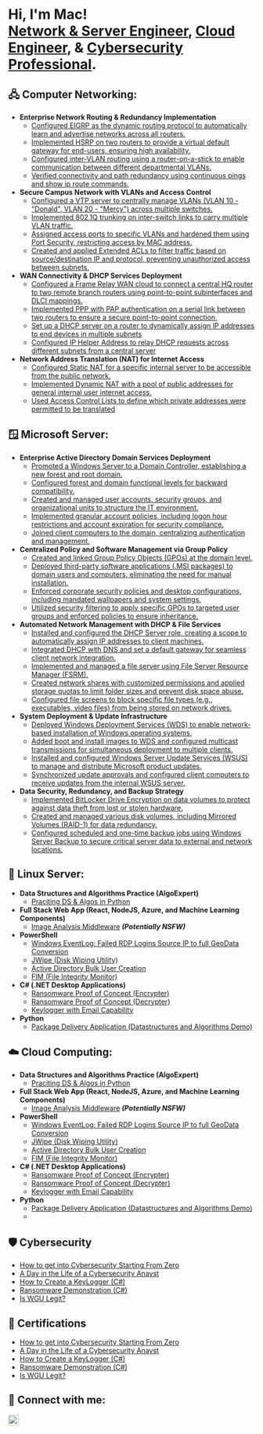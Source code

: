 <h1>Hi, I'm Mac! <br/><a href="https://www.linkedin.com/in/macdonald-oguama/">Network & Server Engineer</a>, <a href="https://www.linkedin.com/in/macdonald-oguama/">Cloud Engineer</a>, & <a href="https://www.linkedin.com/in/macdonald-oguama/">Cybersecurity Professional</a>.</h1>

<h2> 🖧 Computer Networking:</h2>

- <b>Enterprise Network Routing & Redundancy Implementation</b>
  - [Configured EIGRP as the dynamic routing protocol to automatically learn and advertise networks across all routers.](https://github.com/joshmadakor1/Algorithms-Practice)
  - [Implemented HSRP on two routers to provide a virtual default gateway for end-users, ensuring high availability.](https://github.com/joshmadakor1/Algorithms-Practice)
  - [Configured inter-VLAN routing using a router-on-a-stick to enable communication between different departmental VLANs.](https://github.com/joshmadakor1/Algorithms-Practice)
  - [Verified connectivity and path redundancy using continuous pings and show ip route commands.](https://github.com/joshmadakor1/Algorithms-Practice)
- <b>Secure Campus Network with VLANs and Access Control</b>
  - [Configured a VTP server to centrally manage VLANs (VLAN 10 - "Donald", VLAN 20 - "Mercy") across multiple switches.](https://github.com/joshmadakor1/4chan-Image-Analysis-Middleware-C964)
  - [Implemented 802.1Q trunking on inter-switch links to carry multiple VLAN traffic.](https://github.com/joshmadakor1/4chan-Image-Analysis-Middleware-C964)
  - [Assigned access ports to specific VLANs and hardened them using Port Security, restricting access by MAC address.](https://github.com/joshmadakor1/4chan-Image-Analysis-Middleware-C964)
  - [Created and applied Extended ACLs to filter traffic based on source/destination IP and protocol, preventing unauthorized access between subnets.](https://github.com/joshmadakor1/4chan-Image-Analysis-Middleware-C964) 
- <b>WAN Connectivity & DHCP Services Deployment</b>
  - [Configured a Frame Relay WAN cloud to connect a central HQ router to two remote branch routers using point-to-point subinterfaces and DLCI mappings.](https://github.com/joshmadakor1/Sentinel-Lab)
  - [Implemented PPP with PAP authentication on a serial link between two routers to ensure a secure point-to-point connection.](https://github.com/joshmadakor1/Jwipe.PowerShell)
  - [Set up a DHCP server on a router to dynamically assign IP addresses to end devices in multiple subnets](https://github.com/joshmadakor1/AD_PS)
  - [Configured IP Helper Address to relay DHCP requests across different subnets from a central server](https://github.com/joshmadakor1/PowerShell-Integrity-FIM)
- <b>Network Address Translation (NAT) for Internet Access</b>
  - [Configured Static NAT for a specific internal server to be accessible from the public network.](https://github.com/joshmadakor1/EncrypterPOC)
  - [Implemented Dynamic NAT with a pool of public addresses for general internal user internet access.](https://github.com/joshmadakor1/DecrypterPOC)
  - [Used Access Control Lists to define which private addresses were permitted to be translated](https://github.com/joshmadakor1/Key-Logger-With-Email)
    

<h2> 🪟 Microsoft Server:</h2>

- <b>Enterprise Active Directory Domain Services Deployment</b>
  - [Promoted a Windows Server to a Domain Controller, establishing a new forest and root domain.](https://github.com/joshmadakor1/Algorithms-Practice)
  - [Configured forest and domain functional levels for backward compatibility.](https://github.com/joshmadakor1/Algorithms-Practice)
  - [Created and managed user accounts, security groups, and organizational units to structure the IT environment.](https://github.com/joshmadakor1/Algorithms-Practice)
  - [Implemented granular account policies, including logon hour restrictions and account expiration for security compliance.](https://github.com/joshmadakor1/Algorithms-Practice)
  - [Joined client computers to the domain, centralizing authentication and management.](https://github.com/joshmadakor1/Algorithms-Practice)
- <b>Centralized Policy and Software Management via Group Policy</b>
  - [Created and linked Group Policy Objects (GPOs) at the domain level.](https://github.com/joshmadakor1/4chan-Image-Analysis-Middleware-C964)
  - [Deployed third-party software applications (.MSI packages) to domain users and computers, eliminating the need for manual installation.](https://github.com/joshmadakor1/4chan-Image-Analysis-Middleware-C964)
  - [Enforced corporate security policies and desktop configurations, including mandated wallpapers and system settings.](https://github.com/joshmadakor1/4chan-Image-Analysis-Middleware-C964)
  - [Utilized security filtering to apply specific GPOs to targeted user groups and enforced policies to ensure inheritance.](https://github.com/joshmadakor1/4chan-Image-Analysis-Middleware-C964)
- <b>Automated Network Management with DHCP & File Services</b>
  - [Installed and configured the DHCP Server role, creating a scope to automatically assign IP addresses to client machines.](https://github.com/joshmadakor1/Sentinel-Lab)
  - [Integrated DHCP with DNS and set a default gateway for seamless client network integration.](https://github.com/joshmadakor1/Jwipe.PowerShell)
  - [Implemented and managed a file server using File Server Resource Manager (FSRM).](https://github.com/joshmadakor1/AD_PS)
  - [Created network shares with customized permissions and applied storage quotas to limit folder sizes and prevent disk space abuse.](https://github.com/joshmadakor1/PowerShell-Integrity-FIM)
  - [Configured file screens to block specific file types (e.g., executables, video files) from being stored on network drives.](https://github.com/joshmadakor1/PowerShell-Integrity-FIM)
- <b>System Deployment & Update Infrastructure</b>
  - [Deployed Windows Deployment Services (WDS) to enable network-based installation of Windows operating systems.](https://github.com/joshmadakor1/EncrypterPOC)
  - [Added boot and install images to WDS and configured multicast transmissions for simultaneous deployment to multiple clients.](https://github.com/joshmadakor1/DecrypterPOC)
  - [Installed and configured Windows Server Update Services (WSUS) to manage and distribute Microsoft product updates.](https://github.com/joshmadakor1/Key-Logger-With-Email)
  - [Synchronized update approvals and configured client computers to receive updates from the internal WSUS server.](https://github.com/joshmadakor1/Key-Logger-With-Email)
- <b>Data Security, Redundancy, and Backup Strategy</b>
  - [Implemented BitLocker Drive Encryption on data volumes to protect against data theft from lost or stolen hardware.](https://github.com/joshmadakor1/Package-Delivery-Pathfinding-Algorithm)
  - [Created and managed various disk volumes, including Mirrored Volumes (RAID-1) for data redundancy.](https://github.com/joshmadakor1/Package-Delivery-Pathfinding-Algorithm)
  - [Configured scheduled and one-time backup jobs using Windows Server Backup to secure critical server data to external and network locations.](https://github.com/joshmadakor1/Package-Delivery-Pathfinding-Algorithm)




<h2> 🐧 Linux Server:</h2>

- <b>Data Structures and Algorithms Practice (AlgoExpert)</b>
  - [Praciting DS & Algos in Python](https://github.com/joshmadakor1/Algorithms-Practice)
- <b>Full Stack Web App (React, NodeJS, Azure, and Machine Learning Components)</b>
  - [Image Analysis Middleware](https://github.com/joshmadakor1/4chan-Image-Analysis-Middleware-C964) <b><i>(Potentially NSFW)</b></i>
- <b>PowerShell</b>
  - [Windows EventLog: Failed RDP Logins Source IP to full GeoData Conversion](https://github.com/joshmadakor1/Sentinel-Lab)
  - [JWipe (Disk Wiping Utility)](https://github.com/joshmadakor1/Jwipe.PowerShell)
  - [Active Directory Bulk User Creation](https://github.com/joshmadakor1/AD_PS)
  - [FIM (File Integrity Monitor)](https://github.com/joshmadakor1/PowerShell-Integrity-FIM)
- <b>C# (.NET Desktop Applications)</b>
  - [Ransomware Proof of Concept (Encrypter)](https://github.com/joshmadakor1/EncrypterPOC)
  - [Ransomware Proof of Concept (Decrypter)](https://github.com/joshmadakor1/DecrypterPOC)
  - [Keylogger with Email Capability](https://github.com/joshmadakor1/Key-Logger-With-Email)
- <b>Python</b>
  - [Package Delivery Application (Datastructures and Algorithms Demo)](https://github.com/joshmadakor1/Package-Delivery-Pathfinding-Algorithm)
    

<h2> ☁️ Cloud Computing:</h2>

- <b>Data Structures and Algorithms Practice (AlgoExpert)</b>
  - [Praciting DS & Algos in Python](https://github.com/joshmadakor1/Algorithms-Practice)
- <b>Full Stack Web App (React, NodeJS, Azure, and Machine Learning Components)</b>
  - [Image Analysis Middleware](https://github.com/joshmadakor1/4chan-Image-Analysis-Middleware-C964) <b><i>(Potentially NSFW)</b></i>
- <b>PowerShell</b>
  - [Windows EventLog: Failed RDP Logins Source IP to full GeoData Conversion](https://github.com/joshmadakor1/Sentinel-Lab)
  - [JWipe (Disk Wiping Utility)](https://github.com/joshmadakor1/Jwipe.PowerShell)
  - [Active Directory Bulk User Creation](https://github.com/joshmadakor1/AD_PS)
  - [FIM (File Integrity Monitor)](https://github.com/joshmadakor1/PowerShell-Integrity-FIM)
- <b>C# (.NET Desktop Applications)</b>
  - [Ransomware Proof of Concept (Encrypter)](https://github.com/joshmadakor1/EncrypterPOC)
  - [Ransomware Proof of Concept (Decrypter)](https://github.com/joshmadakor1/DecrypterPOC)
  - [Keylogger with Email Capability](https://github.com/joshmadakor1/Key-Logger-With-Email)
- <b>Python</b>
  - [Package Delivery Application (Datastructures and Algorithms Demo)](https://github.com/joshmadakor1/Package-Delivery-Pathfinding-Algorithm)
  - 

<h2>🛡️ Cybersecurity</h2>

- [How to get into Cybersecurity Starting From Zero](https://www.youtube.com/watch?v=a83ASGn_V_s)
- [A Day in the Life of a Cybersecurity Anayst](https://www.youtube.com/watch?v=uHy3oM7NnoU)
- [How to Create a KeyLogger (C#)](https://www.youtube.com/watch?v=N-L9hklSlNk)
- [Ransomware Demonstration (C#)](https://www.youtube.com/watch?v=OfvdQeh79s0)
- [Is WGU Legit?](https://www.youtube.com/watch?v=E2MwRWxDBkA)

<h2>📜 Certifications</h2>

- [How to get into Cybersecurity Starting From Zero](https://www.youtube.com/watch?v=a83ASGn_V_s)
- [A Day in the Life of a Cybersecurity Anayst](https://www.youtube.com/watch?v=uHy3oM7NnoU)
- [How to Create a KeyLogger (C#)](https://www.youtube.com/watch?v=N-L9hklSlNk)
- [Ransomware Demonstration (C#)](https://www.youtube.com/watch?v=OfvdQeh79s0)
- [Is WGU Legit?](https://www.youtube.com/watch?v=E2MwRWxDBkA)
  

<h2> 🤳 Connect with me:</h2>

[<img align="left" alt="oguamamacdonald | LinkedIn" width="22px" src="https://cdn.jsdelivr.net/npm/simple-icons@v3/icons/linkedin.svg" />][linkedin]



[linkedin]: https://www.linkedin.com/in/macdonald-oguama


